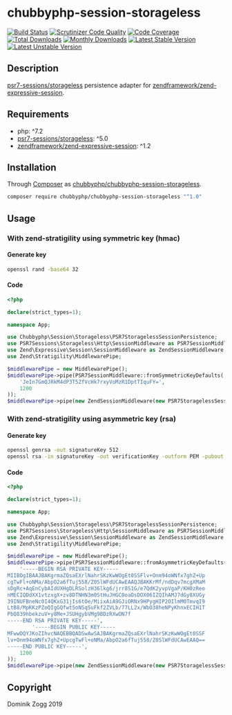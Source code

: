 # chubbyphp-session-storageless

[![Build Status](https://api.travis-ci.org/chubbyphp/chubbyphp-session-storageless.png?branch=master)](https://travis-ci.org/chubbyphp/chubbyphp-session-storageless)
[![Scrutinizer Code Quality](https://scrutinizer-ci.com/g/chubbyphp/chubbyphp-session-storageless/badges/quality-score.png?b=master)](https://scrutinizer-ci.com/g/chubbyphp/chubbyphp-session-storageless/?branch=master)
[![Code Coverage](https://scrutinizer-ci.com/g/chubbyphp/chubbyphp-session-storageless/badges/coverage.png?b=master)](https://scrutinizer-ci.com/g/chubbyphp/chubbyphp-session-storageless/?branch=master)
[![Total Downloads](https://poser.pugx.org/chubbyphp/chubbyphp-session-storageless/downloads.png)](https://packagist.org/packages/chubbyphp/chubbyphp-session-storageless)
[![Monthly Downloads](https://poser.pugx.org/chubbyphp/chubbyphp-session-storageless/d/monthly)](https://packagist.org/packages/chubbyphp/chubbyphp-session-storageless)
[![Latest Stable Version](https://poser.pugx.org/chubbyphp/chubbyphp-session-storageless/v/stable.png)](https://packagist.org/packages/chubbyphp/chubbyphp-session-storageless)
[![Latest Unstable Version](https://poser.pugx.org/chubbyphp/chubbyphp-session-storageless/v/unstable)](https://packagist.org/packages/chubbyphp/chubbyphp-session-storageless)

## Description

[psr7-sessions/storageless][2] persistence adapter for [zendframework/zend-expressive-session][3].

## Requirements

* php: ^7.2
* [psr7-sessions/storageless][2]: ^5.0
* [zendframework/zend-expressive-session][3]: ^1.2

## Installation

Through [Composer](http://getcomposer.org) as [chubbyphp/chubbyphp-session-storageless][1].

```sh
composer require chubbyphp/chubbyphp-session-storageless "^1.0"
```

## Usage

### With zend-stratigility using symmetric key (hmac)

#### Generate key

```sh
openssl rand -base64 32
```

#### Code

```php
<?php

declare(strict_types=1);

namespace App;

use Chubbyphp\Session\Storageless\PSR7StoragelessSessionPersistence;
use PSR7Sessions\Storageless\Http\SessionMiddleware as PSR7SessionMiddleware;
use Zend\Expressive\Session\SessionMiddleware as ZendSessionMiddleware;
use Zend\Stratigility\MiddlewarePipe;

$middlewarePipe = new MiddlewarePipe();
$middlewarePipe->pipe(PSR7SessionMiddleware::fromSymmetricKeyDefaults(
    'JeIn7GmQJRkM4dP3T5ZfVcHk7rxyVoMzR1DptTIquFY=',
    1200
));
$middlewarePipe->pipe(new ZendSessionMiddleware(new PSR7StoragelessSessionPersistence()));
```

### With zend-stratigility using asymmetric key (rsa)

#### Generate key

```sh
openssl genrsa -out signatureKey 512
openssl rsa -in signatureKey -out verificationKey -outform PEM -pubout
```

#### Code

```php
<?php

declare(strict_types=1);

namespace App;

use Chubbyphp\Session\Storageless\PSR7StoragelessSessionPersistence;
use PSR7Sessions\Storageless\Http\SessionMiddleware as PSR7SessionMiddleware;
use Zend\Expressive\Session\SessionMiddleware as ZendSessionMiddleware;
use Zend\Stratigility\MiddlewarePipe;

$middlewarePipe = new MiddlewarePipe();
$middlewarePipe->pipe(PSR7SessionMiddleware::fromAsymmetricKeyDefaults(
    '-----BEGIN RSA PRIVATE KEY-----
MIIBOgIBAAJBAKgrmaZQsaEXrlNahrSKzKwWOgEt0SSFlv+Onm94oWNfx7ghZ+Up
cgTwFl+oNMa/AbpO2a6fTuj558/Z0SlWFdUCAwEAAQJBAKKrMf/ndDqv7mcgXMaM
sDgRc+AqEnCybAIdUXHgDLRSolzH36lkg6/jrr8S1G/e7QdK2yvpVgaP/KH0zReo
nMECIQDdXX1vtzxgX+zv8DTNHN3m0StHuJHGC0oaOsDOX06IZQIhAMJ7dGy8XUGy
39INUFBneNc0I4QKxG31jIs6tOe/MiixAiA9GJiORNx9HPygHIP2OIlmM0TmvqI9
LtB8/MpKKzPZoQIgGQfwtSoNSq5uFkf2ZVLb/77LL2x/WbO38heNPyKhnxECIH1T
PbQ839hbekzuV+y8Me+JSUHgybVMg9BDzRXwON7f
-----END RSA PRIVATE KEY-----',
        '-----BEGIN PUBLIC KEY-----
MFwwDQYJKoZIhvcNAQEBBQADSwAwSAJBAKgrmaZQsaEXrlNahrSKzKwWOgEt0SSF
lv+Onm94oWNfx7ghZ+UpcgTwFl+oNMa/AbpO2a6fTuj558/Z0SlWFdUCAwEAAQ==
-----END PUBLIC KEY-----',
    1200
));
$middlewarePipe->pipe(new ZendSessionMiddleware(new PSR7StoragelessSessionPersistence()));
```

## Copyright

Dominik Zogg 2019

[1]: https://packagist.org/packages/chubbyphp/chubbyphp-session-storageless
[2]: https://github.com/psr7-sessions/storageless
[3]: https://github.com/zendframework/zend-expressive-session
